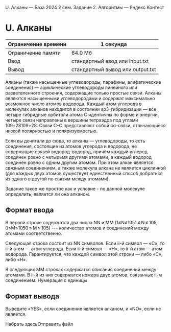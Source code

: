 U. Алканы — База 2024 2 сем. Задание 2\. Алгоритмы — Яндекс.Контест


U. Алканы
=========




| Ограничение времени | 1 секунда |
| --- | --- |
| Ограничение памяти | 64\.0 Мб |
| Ввод | стандартный ввод или input.txt |
| Вывод | стандартный вывод или output.txt |






Алканы (также насыщенные углеводороды, парафины, алифатические соединения) — ациклические углеводороды линейного или разветвленного строения, содержащие только простые связи. Алканы являются насыщенными углеводородами и содержат максимально возможное число атомов водорода. Каждый атом углерода в молекулах алканов находится в состоянии sp3\-гибридизации — все четыре гибридные орбитали атома С идентичны по форме и энергии, четыре связи направлены в вершины тетраэдра под углами 109∘28109∘28. Cвязи C–C представляют собой σσ\-связи, отличающиеся низкой полярностью и поляризуемостью.


Если вы дочитали до сюда, то алканы — углеводороды, то есть соединения, состоящие из атомов углерода и водорода, не содержащие связей водород–водород, причём каждый углерод соединен ровно с четырьмя другими атомами, а каждый водород соединен ровно с одним другим атомом. При этом алкан является связным соединением, а также молекула алкана не является цикличной (для каждых двух атомов существует единственный способ добраться из одного в другой по связям между атомами).


Задание такое же простое как и условие \- по данной молекуле определить, является ли она алканом.




Формат ввода
------------




В первой строке содержатся два числа NN и MM (1≤N≤1051 ≤ N ≤ 105, 0≤M≤1050 ≤ M ≤ 105) \-\-\- количество атомов и соединений между атомами соответственно.


Следующая строка состоит из NN символов. Если ii\-й символ — «C», то ii\-й атом — атом углерода. Если ii\-й символ — «H», то ii\-й атом — атом водорода. Гарантируется, что каждой символ этой строки — либо «C», либо «H».


В следующих MM строках содержатся описания соединений между атомами. В ii\-й из них содержатся номера двух атомов, связанных ii\-м соединением. Нумерация с единицы




Формат вывода
-------------




Выведите «YES», если соединение является алканом, и «NO», если не является.




Набрать здесьОтправить файл